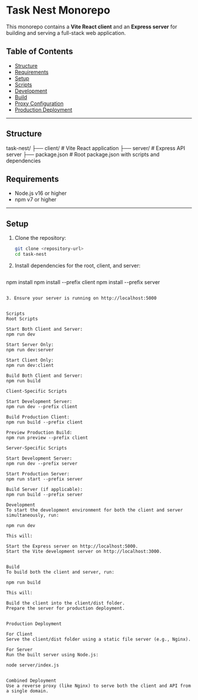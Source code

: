 # Task Nest Monorepo

This monorepo contains a **Vite React client** and an **Express server** for building and serving a full-stack web application.

## Table of Contents

- [Structure](#structure)
- [Requirements](#requirements)
- [Setup](#setup)
- [Scripts](#scripts)
- [Development](#development)
- [Build](#build)
- [Proxy Configuration](#proxy-configuration)
- [Production Deployment](#production-deployment)

---

## Structure

task-nest/ 
├── client/ # Vite React application 
├── server/ # Express API server 
├── package.json # Root package.json with scripts and dependencies

## Requirements

- Node.js v16 or higher
- npm v7 or higher

---

## Setup

1. Clone the repository:
   ```bash
   git clone <repository-url>
   cd task-nest

2. Install dependencies for the root, client, and server:
   ```
npm install
npm install --prefix client
npm install --prefix server
   ```

3. Ensure your server is running on http://localhost:5000


Scripts
Root Scripts

Start Both Client and Server:
npm run dev

Start Server Only:
npm run dev:server

Start Client Only:
npm run dev:client

Build Both Client and Server:
npm run build

Client-Specific Scripts

Start Development Server:
npm run dev --prefix client

Build Production Client:
npm run build --prefix client

Preview Production Build:
npm run preview --prefix client

Server-Specific Scripts

Start Development Server:
npm run dev --prefix server

Start Production Server:
npm run start --prefix server

Build Server (if applicable):
npm run build --prefix server

Development
To start the development environment for both the client and server simultaneously, run:

npm run dev

This will:

Start the Express server on http://localhost:5000.
Start the Vite development server on http://localhost:3000.


Build
To build both the client and server, run:

npm run build

This will:

Build the client into the client/dist folder.
Prepare the server for production deployment.


Production Deployment

For Client
Serve the client/dist folder using a static file server (e.g., Nginx).

For Server
Run the built server using Node.js:

node server/index.js


Combined Deployment
Use a reverse proxy (like Nginx) to serve both the client and API from a single domain.
